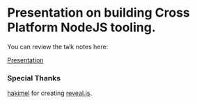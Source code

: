 # Presentation on building Cross Platform NodeJS tooling.

You can review the talk notes here:

[Presentation](./content/CrossPlatNodeJSPresentation.md)



### Special Thanks
[hakimel](https://github.com/hakimel) for creating [reveal.js](https://github.com/hakimel/reveal.js).
